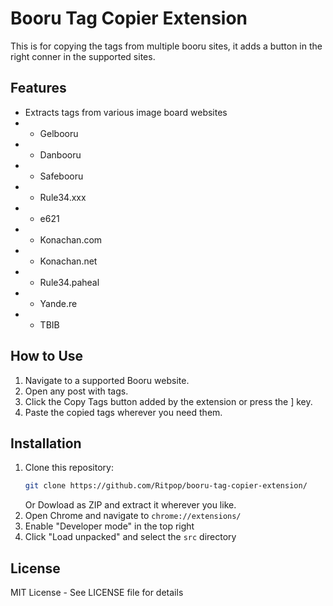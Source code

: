 # Booru Tag Copier Extension
This is for copying the tags from multiple booru sites, it  adds a button in the right conner in the supported sites.
## Features
- Extracts tags from various image board websites
- - Gelbooru
- - Danbooru
- - Safebooru
- - Rule34.xxx
- - e621
- - Konachan.com
- - Konachan.net
- - Rule34.paheal
- - Yande.re
- - TBIB

## How to Use
1. Navigate to a supported Booru website.
2. Open any post with tags.
3. Click the Copy Tags button added by the extension or press the ] key.
4. Paste the copied tags wherever you need them.
## Installation
1. Clone this repository:
   ```bash
   git clone https://github.com/Ritpop/booru-tag-copier-extension/
   ```
   Or Dowload as ZIP and extract it wherever you like.
2. Open Chrome and navigate to `chrome://extensions/`
3. Enable "Developer mode" in the top right
4. Click "Load unpacked" and select the `src` directory

## License
MIT License - See LICENSE file for details
